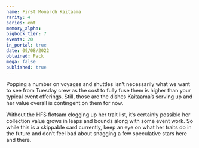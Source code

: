 ```yaml
---
name: First Monarch Kaitaama
rarity: 4
series: ent
memory_alpha:
bigbook_tier: 7
events: 20
in_portal: true
date: 09/08/2022
obtained: Pack
mega: false
published: true
---
```


Popping a number on voyages and shuttles isn’t necessarily what we want to see from Tuesday crew as the cost to fully fuse them is higher than your typical event offerings. Still, those are the dishes Kaitaama’s serving up and her value overall is contingent on them for now.

Without the HFS flotsam clogging up her trait list, it’s certainly possible her collection value grows in leaps and bounds along with some event work. So while this is a skippable card currently, keep an eye on what her traits do in the future and don’t feel bad about snagging a few speculative stars here and there.

